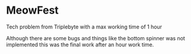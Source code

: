# MeowFest
Tech problem from Triplebyte with a max working time of 1 hour

Although there are some bugs and things like the bottom spinner was not implemented this was the final work after an hour work time.
